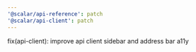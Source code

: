 ```yaml
---
'@scalar/api-reference': patch
'@scalar/api-client': patch
---
```


fix(api-client): improve api client sidebar and address bar a11y

